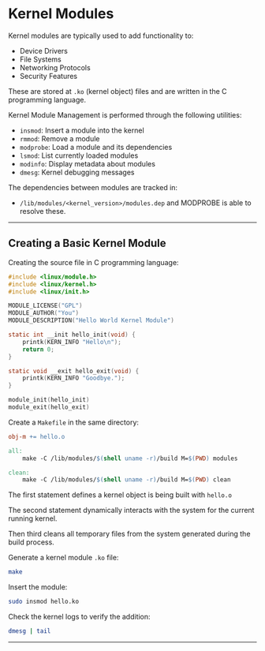 # Kernel Modules

Kernel modules are typically used to add functionality to:
- Device Drivers
- File Systems
- Networking Protocols
- Security Features

These are stored at `.ko` (kernel object) files and are written in the C programming language.

Kernel Module Management is performed through the following utilities:
- `insmod`: Insert a module into the kernel
- `rmmod`: Remove a module
- `modprobe`: Load a module and its dependencies
- `lsmod`: List currently loaded modules
- `modinfo`: Display metadata about modules
- `dmesg`: Kernel debugging messages

The dependencies between modules are tracked in:
- `/lib/modules/<kernel_version>/modules.dep` and MODPROBE is able to resolve these.

---

## Creating a Basic Kernel Module


Creating the source file in C programming language:
```c
#include <linux/module.h>
#include <linux/kernel.h>
#include <linux/init.h>

MODULE_LICENSE("GPL")
MODULE_AUTHOR("You")
MODULE_DESCRIPTION("Hello World Kernel Module")

static int __init hello_init(void) {
	printk(KERN_INFO "Hello\n");
	return 0;
}

static void __exit hello_exit(void) {
	printk(KERN_INFO "Goodbye.");
}

module_init(hello_init)
module_exit(hello_exit)
```

Create a `Makefile` in the same directory:
```Makefile
obj-m += hello.o

all:
    make -C /lib/modules/$(shell uname -r)/build M=$(PWD) modules

clean:
    make -C /lib/modules/$(shell uname -r)/build M=$(PWD) clean
```

The first statement defines a kernel object is being built with `hello.o`

The second statement dynamically interacts with the  system for the current running kernel.

Then third cleans all temporary files from the system generated during the build process.

Generate a kernel module `.ko` file:
```bash
make
```

Insert the module:
```bash
sudo insmod hello.ko
```

Check the kernel logs to verify the addition:
```bash
dmesg | tail
```

---




